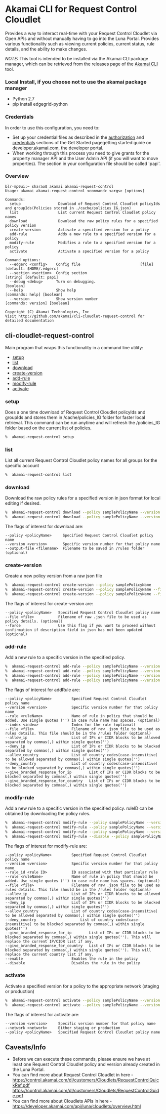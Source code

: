 # Akamai CLI for Request Control Cloudlet
Provides a way to interact real-time with your Request Control Cloudlet via Open APIs and without manually having to go into the Luna Portal. Provides various functionality such as viewing current policies, current status, rule details, and the ability to make changes.

*NOTE:* This tool is intended to be installed via the Akamai CLI package manager, which can be retrieved from the releases page of the [Akamai CLI](https://github.com/akamai/cli) tool.

### Local Install, if you choose not to use the akamai package manager
* Python 2.7
* pip install edgegrid-python

### Credentials
In order to use this configuration, you need to:
* Set up your credential files as described in the [authorization](https://developer.akamai.com/introduction/Prov_Creds.html) and [credentials](https://developer.akamai.com/introduction/Conf_Client.html) sections of the Get Started pagegetting started guide on developer.akamai.com, the developer portal.  
* When working through this process you need to give grants for the property manager API and the User Admin API (if you will want to move properties).  The section in your configuration file should be called 'papi'.

### Overview

```
blr-mp0ui:~ sharao$ akamai akamai-request-control
Usage: akamai akamai-request-control <command> <args> [options]

Commands:
  setup                 Download of Request Control Cloudlet policyIds and groupIds(Policies stored in ./cache/policies_IG.json)
  list                  List current Request Control Cloudlet policy names
  download              Download the raw policy rules for a specified policy version
  create-version        Activate a specified version for a policy
  add-rule              Adds a new rule to a specified version for a policy
  modify-rule           Modifies a rule to a specified version for a policy
  activate              Activate a specified version for a policy			

Command options:
  --edgerc <config>    Config file                		     [file] [default: $HOME/.edgerc]
  --section <section>  Config section                             [string] [default: papi]
  --debug <debug>      Turn on debugging.                                        [boolean]
  --help               Show help                                [commands: help] [boolean]
  --version            Show version number                   [commands: version] [boolean]

Copyright (C) Akamai Technologies, Inc
Visit http://github.com/akamai/cli-cloudlet-request-control for detailed documentation
```

## cli-cloudlet-request-control
Main program that wraps this functionality in a command line utility:
* [setup](#setup)
* [list](#list)
* [download](#download)
* [create-version](#create-version)
* [add-rule](#addRule)
* [modify-rule](#modifyRule)
* [activate](#activate)


### setup
Does a one time download of Request Control Cloudlet policyIds and groupIds and stores them in /cache/policies_IG folder for faster local retrieval. This command can be run anytime and will refresh the /policies_IG folder based on the current list of policies. 

```bash
%  akamai-request-control setup
```

### list
List all current Request Control Cloudlet policy names for all groups for the specific account

```bash
%  akamai-request-control list
```

### download
Download the raw policy rules for a specified version in json format for local editing if desired.

```bash
%  akamai-request-control download --policy samplePolicyName --version 87
%  akamai-request-control download --policy samplePolicyName --version 71 --output-file savefilename.json
```

The flags of interest for download are:

```
--policy <policyName>     Specified Request Control Cloudlet policy name
--version <version>       Specific version number for that policy name
--output-file <filename>  Filename to be saved in /rules folder (optional) 

```

### create-version
Create a new policy version from a raw json file

```bash
%  akamai-request-control create-version --policy samplePolicyName
%  akamai-request-control create-version --policy samplePolicyName --file filename.json 
%  akamai-request-control create-version --policy samplePolicyName --file filename.json --force 
```

The flags of interest for create-version are:

```
--policy <policyName>   Specified Request Control Cloudlet policy name
--file <file>           Filename of raw .json file to be used as policy details. (optional)
--force                 Use this flag if you want to proceed without confirmation if description field in json has not been updated (optional)
```


### add-rule
Add a new rule to a specific version in the specified policy.

```bash
%  akamai-request-control add-rule --policy samplePolicyName --version 6 --allowIP '1.2.3.4/30'
%  akamai-request-control add-rule --policy samplePolicyName --version 7 --rule 'ruleName' --deny_country 'US DE'
%  akamai-request-control add-rule --policy samplePolicyName --version 6 --rule 'ruleName' --give_branded_response_for_country 'IN'
%  akamai-request-control add-rule --policy samplePolicyName --version 9 --file filename.json
```

The flags of interest for addRule are:

```
--policy <policyName>         Specified Request Control Cloudlet policy name
--version <version>           Specific version number for that policy name
--rule <ruleName>             Name of rule in policy that should be added. Use single quotes ('') in case rule name has spaces. (optional)
--index <index>               Index for the rule (optional)
--file <file>                 Filename of raw .json file to be used as rules details. This file should be in the /rules folder (optional)
--allow_ip                    List of IPs or CIDR blocks to be allowed separated by commas(,) within single quotes('') 
--deny_ip                     List of IPs or CIDR blocks to be blocked separated by commas(,) within single quotes('') 
--allow_country               List of country codes(case-insensitive) to be allowed separated by commas(,) within single quotes('') 
--deny_country                List of country codes(case-insensitive) to be blocked separated by commas(,) within single quotes('') 
--give_branded_response_for_ip        List of IPs or CIDR blocks to be blocked separated by commas(,) within single quotes('') 
--give_branded_response_for_country   List of IPs or CIDR blocks to be blocked separated by commas(,) within single quotes('') 

```

### modify-rule
Add a new rule to a specific version in the specified policy. ruleID can be obtained by downloading the policy rules.

```bash
%  akamai-request-control modify-rule --policy samplePolicyName --version 8 --rule_id 896fghk236eef056 --file filename.json
%  akamai-request-control modify-rule --policy samplePolicyName --version 7 --rule_id dg4j5dod70eb5pa2 --deny_country 'IN'
%  akamai-request-control modify-rule --policy samplePolicyName --version 9 --rule_id hj7j8keb5pa678g2 --give_branded_response_for_ip '1.2.3.4 5.6.7.8'
%  akamai-request-control modify-rule --disable --policy samplePolicyName --version 10 --rule_id 'rule_id' --give_branded_response_for_country 'VI' --disable
```

The flags of interest for modify-rule are:

```
--policy <policyName>         Specified Request Control Cloudlet policy name
--version <version>           Specific version number for that policy name
--rule_id <rule ID>           ID associated with that particular rule
--rule <ruleName>             Name of rule in policy that should be added. Use single quotes ('') in case rule name has spaces. (optional)
--file <file>                 Filename of raw .json file to be used as rules details. This file should be in the /rules folder (optional)
--allow_ip                    List of IPs or CIDR blocks to be allowed separated by commas(,) within single quotes('')
--deny_ip                     List of IPs or CIDR blocks to be blocked separated by commas(,) within single quotes('')
--allow_country               List of country codes(case-insensitive) to be allowed separated by commas(,) within single quotes('') 
--deny_country                    List of country codes(case-insensitive) to be blocked separated by commas(,) within single quotes('') 
--give_branded_response_for_ip        List of IPs or CIDR blocks to be blocked separated by commas(,) within single quotes(''). This will replace the current IP/CIDR list if any. 
--give_branded_response_for_country   List of IPs or CIDR blocks to be blocked separated by commas(,) within single quotes(''). This will replace the current country list if any. 
--enable                      Enables the rule in the policy 
--disable                     Disables the rule in the policy
```


### activate
Activate a specified version for a policy to the appropriate network (staging or production)

```bash
%  akamai-request-control activate --policy samplePolicyName --version 87 --network staging
%  akamai-request-control activate --policy samplePolicyName --version 71 --network production
```

The flags of interest for activate are:

```
--version <version>     Specific version number for that policy name
--network <network>     Either staging or production
--policy <policyName>   Specified Request Control Cloudlet policy name 

```


## Caveats/Info

* Before we can execute these commands, please ensure we have at least one Request Control Cloudlet policy and version already created in the Luna Portal.
* You can find more about Request Control Cloudlet in here - https://control.akamai.com/dl/customers/Cloudlets/RequestControlQuickRef.pdf
https://control.akamai.com/dl/customers/Cloudlets/RequestControlGuide.pdf
* You can find more about Cloudlets APIs in here - https://developer.akamai.com/api/luna/cloudlets/overview.html

